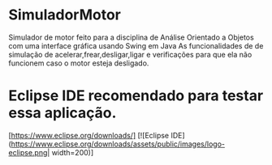 # SimuladorMotor
Simulador de motor feito para a disciplina de Análise Orientado a Objetos com uma interface gráfica usando Swing em Java
As funcionalidades de de simulação de acelerar,frear,desligar,ligar e verificações para que ela não funcionem caso o motor esteja desligado.

# Eclipse IDE recomendado para testar essa aplicação.
[https://www.eclipse.org/downloads/] [![Eclipse IDE](https://www.eclipse.org/downloads/assets/public/images/logo-eclipse.png| width=200)]
